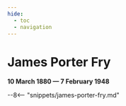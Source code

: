```yaml
---
hide:
  - toc
  - navigation 
---
```


# James Porter Fry

**10 March 1880 — 7 February 1948**

--8<-- "snippets/james-porter-fry.md"
